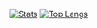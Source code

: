 [![Stats](https://github-readme-stats.vercel.app/api?username=Anidetrix&title_color=58A6FF&text_color=C9D1D9&bg_color=0D1117&hide_border=true&show_icons=true&icon_color=BDC5CD)](#)
[![Top Langs](https://github-readme-stats.vercel.app/api/top-langs/?username=Anidetrix&title_color=58A6FF&text_color=C9D1D9&bg_color=0D1117&hide_border=true)](#)
